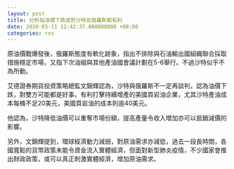 ```yaml
---
layout: post
title: 分析指油價下跌或對沙特及俄羅斯都有利
date: 2020-03-11 12:42:37.000000000 +08:00
categories: rss
---
```


原油價戰爆發後，俄羅斯態度有軟化跡象，指出不排除與石油輸出國組織聯合採取措施穩定市場，又指下次油組與其他產油國會議計劃在5-6舉行。不過沙特似乎不為所動。
 
艾德證券期貨投資策略總監文錦輝認為，沙特與俄羅斯不一定再談判，認為油價下跌，對雙方可能都是好事，有利打擊持續增產的美國頁岩油企業，尤其沙特產油成本每桶不足20美元，美國頁岩油的成本則逾40美元。  

他認為，沙特降低油價可以重奪市場份額，提高產量令收入增加亦可以抵銷減價的影響。

另外，文錦輝提到，環球經濟動力減弱，對原油需求亦減低，過去一段長時間，各國寬鬆的貨幣政策未能令資金流入實體經濟，但面對新型肺炎疫情，不少國家會推出財政政策，或可以真正刺激實體經濟，增加原油需求。
